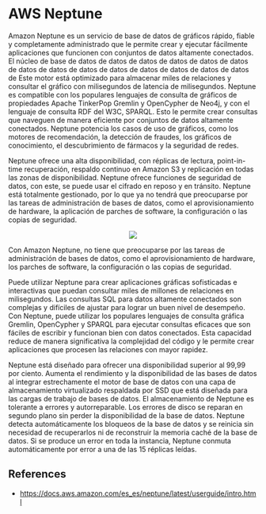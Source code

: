 # AWS Neptune

Amazon Neptune es un servicio de base de datos de gráficos rápido, fiable y completamente administrado que le permite crear y ejecutar fácilmente aplicaciones que funcionen con conjuntos de datos altamente conectados. El núcleo de base de datos de datos de datos de datos de datos de datos de datos de datos de datos de datos de datos de datos de datos de datos de Este motor está optimizado para almacenar miles de relaciones y consultar el gráfico con milisegundos de latencia de milisegundos. Neptune es compatible con los populares lenguajes de consulta de gráficos de propiedades Apache TinkerPop Gremlin y OpenCypher de Neo4j, y con el lenguaje de consulta RDF del W3C, SPARQL. Esto le permite crear consultas que naveguen de manera eficiente por conjuntos de datos altamente conectados. Neptune potencia los casos de uso de gráficos, como los motores de recomendación, la detección de fraudes, los gráficos de conocimiento, el descubrimiento de fármacos y la seguridad de redes.

Neptune ofrece una alta disponibilidad, con réplicas de lectura, point-in-time recuperación, respaldo continuo en Amazon S3 y replicación en todas las zonas de disponibilidad. Neptune ofrece funciones de seguridad de datos, con este, se puede usar el cifrado en reposo y en tránsito. Neptune está totalmente gestionado, por lo que ya no tendrá que preocuparse por las tareas de administración de bases de datos, como el aprovisionamiento de hardware, la aplicación de parches de software, la configuración o las copias de seguridad.

<p align="center">
  <img src="https://github.com/dimasx010/knowledge/assets/105082657/135bc8db-8c36-4383-8675-de822fd7d927">
</p>

Con Amazon Neptune, no tiene que preocuparse por las tareas de administración de bases de datos, como el aprovisionamiento de hardware, los parches de software, la configuración o las copias de seguridad.

Puede utilizar Neptune para crear aplicaciones gráficas sofisticadas e interactivas que puedan consultar miles de millones de relaciones en milisegundos. Las consultas SQL para datos altamente conectados son complejas y difíciles de ajustar para lograr un buen nivel de desempeño. Con Neptune, puede utilizar los populares lenguajes de consulta gráfica Gremlin, OpenCypher y SPARQL para ejecutar consultas eficaces que son fáciles de escribir y funcionan bien con datos conectados. Esta capacidad reduce de manera significativa la complejidad del código y le permite crear aplicaciones que procesen las relaciones con mayor rapidez.

Neptune está diseñado para ofrecer una disponibilidad superior al 99,99 por ciento. Aumenta el rendimiento y la disponibilidad de las bases de datos al integrar estrechamente el motor de base de datos con una capa de almacenamiento virtualizado respaldada por SSD que está diseñada para las cargas de trabajo de bases de datos. El almacenamiento de Neptune es tolerante a errores y autorreparable. Los errores de disco se reparan en segundo plano sin perder la disponibilidad de la base de datos. Neptune detecta automáticamente los bloqueos de la base de datos y se reinicia sin necesidad de recuperarlos ni de reconstruir la memoria caché de la base de datos. Si se produce un error en toda la instancia, Neptune conmuta automáticamente por error a una de las 15 réplicas leídas.

## References
- https://docs.aws.amazon.com/es_es/neptune/latest/userguide/intro.html
